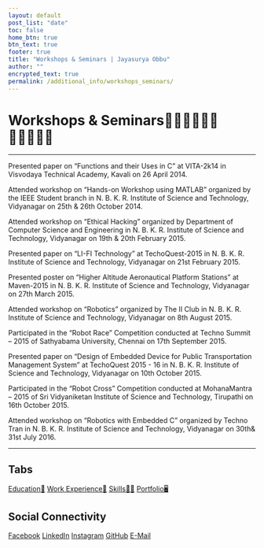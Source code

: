 ```yaml
---
layout: default
post_list: "date"
toc: false
home_btn: true
btn_text: true
footer: true
title: "Workshops & Seminars | Jayasurya Obbu"
author: ""
encrypted_text: true
permalink: /additional_info/workshops_seminars/
---
```


# **Workshops & Seminars🧑🏼‍🤝‍🧑🏼🎤🧑🏼‍🤝‍🧑🏼**

***
Presented paper on “Functions and their Uses in C” at VITA-2k14 in Visvodaya Technical Academy, Kavali on 26 April 2014.

Attended workshop on “Hands-on Workshop using MATLAB” organized by the IEEE Student branch in N. B. K. R. Institute of Science and Technology, Vidyanagar on 25th & 26th October 2014.

Attended workshop on “Ethical Hacking” organized by Department of Computer Science and Engineering in N. B. K. R. Institute of Science and Technology, Vidyanagar on 19th &
20th February 2015.

Presented paper on “LI-FI Technology” at TechoQuest-2015 in N. B. K. R. Institute of Science and Technology, Vidyanagar on 21st February 2015.

Presented poster on “Higher Altitude Aeronautical Platform Stations” at Maven-2015 in N. B. K. R. Institute of Science and Technology, Vidyanagar on 27th March 2015.

Attended workshop on “Robotics” organized by The II Club in N. B. K. R. Institute of Science and Technology, Vidyanagar on 8th August 2015.

Participated in the “Robot Race” Competition conducted at Techno Summit – 2015 of Sathyabama University, Chennai on 17th September 2015.

Presented paper on “Design of Embedded Device for Public Transportation Management System” at TechoQuest 2015 - 16 in N. B. K. R. Institute of Science and Technology, Vidyanagar on 10th October 2015.

Participated in the “Robot Cross” Competition conducted at MohanaMantra – 2015 of Sri Vidyaniketan Institute of Science and Technology, Tirupathi on 16th October 2015.

Attended workshop on “Robotics with Embedded C” organized by Techno Tran in N. B. K. R. Institute of Science and Technology, Vidyanagar on 30th& 31st July 2016.

***
## Tabs

[Education📖](education.md) [Work Experience💼](work-experience.md) [Skills🤹🏼](skills.md) [Portfolio🖥️](portfolio.md)

## Social Connectivity

[Facebook](https://www.facebook.com/jayasurya.obbu/) [LinkedIn](https://www.linkedin.com/in/jayasurya-obbu/) [Instagram](https://www.instagram.com/mr__circuit/) [GitHub](https://github.com/mr-circuit) [E-Mail]( mailto:hello@jayasurya.me) 